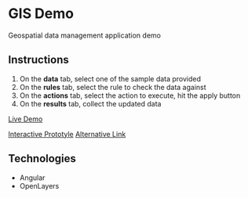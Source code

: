 # GIS Demo

Geospatial data management application demo

## Instructions

1. On the __data__ tab, select one of the sample data provided
2. On the __rules__ tab, select the rule to check the data against
3. On the __actions__ tab, select the action to execute, hit the apply button
4. On the __results__ tab, collect the updated data


[Live Demo](https://quakesoft.github.io/GISDemo/)

[Interactive Prototyle](https://share.proto.io/Y49ERN/)
[Alternative Link](https://quakesoft.github.io/GISDemo/assets/mock/index.html)


## Technologies

* Angular
* OpenLayers